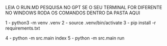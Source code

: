 LEIA O RUN.MD
 PESQUISA NO GPT SE O SEU TERMINAL FOR DIFERENTE NO WINDOWS
 RODA OS COMANDOS DENTRO DA PASTA AQUI
 
1 - python3 -m venv .venv
2 - source .venv/bin/activate
3 - pip install -r requirements.txt

4 - python -m src.main index
5 - python -m src.main run